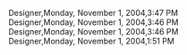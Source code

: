 ﻿Designer,Monday, November 1, 2004,3:47 PM  Designer,Monday, November 1, 2004,3:46 PM  Designer,Monday, November 1, 2004,3:46 PM  Designer,Monday, November 1, 2004,1:51 PM